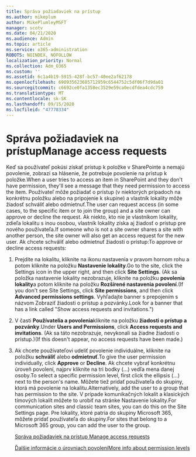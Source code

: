 ```yaml
---
title: Správa požiadaviek na prístup
ms.author: mikeplum
author: MikePlumleyMSFT
manager: scotv
ms.date: 04/21/2020
ms.audience: Admin
ms.topic: article
ms.service: o365-administration
ROBOTS: NOINDEX, NOFOLLOW
localization_priority: Normal
ms.collection: Adm_O365
ms.custom: ''
ms.assetid: 6c1a4b19-5915-428f-bc57-40ee2af62178
ms.openlocfilehash: 690935623685712959c6544752c5df06f7d9da01
ms.sourcegitcommit: c6692ce0fa1358ec3529e59ca0ecdfdea4cdc759
ms.translationtype: MT
ms.contentlocale: sk-SK
ms.lasthandoff: 09/15/2020
ms.locfileid: "47778334"
---
```

# <a name="manage-access-requests"></a><span data-ttu-id="90eca-102">Správa požiadaviek na prístup</span><span class="sxs-lookup"><span data-stu-id="90eca-102">Manage access requests</span></span>

<span data-ttu-id="90eca-103">Keď sa používateľ pokúsi získať prístup k položke v SharePointe a nemajú povolenie, zobrazí sa hlásenie, že potrebuje povolenie na prístup k položke.</span><span class="sxs-lookup"><span data-stu-id="90eca-103">When a user tries to access an item in SharePoint and they don't have permission, they'll see a message that they need permission to access the item.</span></span> <span data-ttu-id="90eca-104">Používateľ môže požiadať o prístup (v niektorých prípadoch na konkrétnu položku alebo na pripojenie k skupine) a vlastník lokality môže žiadosť schváliť alebo odmietnuť.</span><span class="sxs-lookup"><span data-stu-id="90eca-104">The user can request access (in some cases, to the specific item or to join the group) and a site owner can approve or decline the request.</span></span> <span data-ttu-id="90eca-105">Ak niekto, kto nie je vlastníkom lokality, zdieľa lokalitu s inou osobou, vlastník lokality získa aj žiadosť o prístup pre nového používateľa.</span><span class="sxs-lookup"><span data-stu-id="90eca-105">If someone who is not a site owner shares a site with another person, the site owner will also get an access request for the new user.</span></span> <span data-ttu-id="90eca-106">Ak chcete schváliť alebo odmietnuť žiadosti o prístup:</span><span class="sxs-lookup"><span data-stu-id="90eca-106">To approve or decline access requests:</span></span>
  
1. <span data-ttu-id="90eca-107">Prejdite na lokalitu, kliknite na ikonu nastavenia v pravom hornom rohu a potom kliknite na položku **Nastavenie lokality**.</span><span class="sxs-lookup"><span data-stu-id="90eca-107">Go to the site, click the Settings icon in the upper right, and then click **Site Settings**.</span></span> <span data-ttu-id="90eca-108">(Ak sa položka nastavenie lokality nezobrazuje, kliknite na položku **povolenia lokality**a potom kliknite na položku **Rozšírené nastavenia povolení**.</span><span class="sxs-lookup"><span data-stu-id="90eca-108">(If you don't see Site Settings, click **Site permissions**, and then click **Advanced permissions settings**.</span></span> <span data-ttu-id="90eca-109">Vyhľadajte banner s prepojením s názvom Zobraziť žiadosti o prístup a pozvánky.</span><span class="sxs-lookup"><span data-stu-id="90eca-109">Look for a banner that has a link called "Show access requests and invitations.")</span></span>
    
2. <span data-ttu-id="90eca-110">V časti **Používatelia a povolenia**kliknite na položku **žiadosti o prístup a pozvánky**.</span><span class="sxs-lookup"><span data-stu-id="90eca-110">Under **Users and Permissions**, click **Access requests and invitations**.</span></span> <span data-ttu-id="90eca-111">(Ak sa táto nezobrazuje, nevykonali sa žiadne žiadosti o prístup.)</span><span class="sxs-lookup"><span data-stu-id="90eca-111">(If this doesn't appear, no access requests have been made.)</span></span>
    
3. <span data-ttu-id="90eca-112">Ak chcete používateľovi udeliť povolenie individuálne, kliknite na položku **schváliť** alebo **odmietnuť**.</span><span class="sxs-lookup"><span data-stu-id="90eca-112">To give the user permission individually, click **Approve** or **Decline**.</span></span> <span data-ttu-id="90eca-113">Ak chcete vybrať konkrétnu úroveň povolení, najprv kliknite na tri bodky (...) vedľa mena danej osoby.</span><span class="sxs-lookup"><span data-stu-id="90eca-113">To select a specific permission level, first click the ellipsis (...) next to the person's name.</span></span> <span data-ttu-id="90eca-114">Môžete tiež pridať používateľa do skupiny, ktorá má povolenie na lokalitu.</span><span class="sxs-lookup"><span data-stu-id="90eca-114">Alternatively, add the user to a group that has permission to the site.</span></span> <span data-ttu-id="90eca-115">V prípade komunikačných lokalít a klasických tímových lokalít môžete to urobiť na stránke Nastavenie lokality.</span><span class="sxs-lookup"><span data-stu-id="90eca-115">For communication sites and classic team sites, you can do this on the Site Settings page.</span></span> <span data-ttu-id="90eca-116">Pre lokality, ktoré patria do skupiny Microsoft 365, môžete pridať používateľa do skupiny.</span><span class="sxs-lookup"><span data-stu-id="90eca-116">For sites that belong to a Microsoft 365 group, you can add the user to the group.</span></span>
    
    [<span data-ttu-id="90eca-117">Správa požiadaviek na prístup </span><span class="sxs-lookup"><span data-stu-id="90eca-117">Manage access requests </span></span>](https://go.microsoft.com/fwlink/?linkid=2008747)
    
    [<span data-ttu-id="90eca-118">Ďalšie informácie o úrovniach povolení</span><span class="sxs-lookup"><span data-stu-id="90eca-118">More info about permission levels</span></span>](https://go.microsoft.com/fwlink/?linkid=867071)
    

